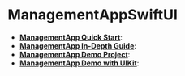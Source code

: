 # ManagementAppSwiftUI


- [**ManagementApp Quick Start**]():
- [**ManagementApp In-Depth Guide**]():
- [**ManagementApp Demo Project**]():
- [**ManagementApp Demo with UIKit**]():
